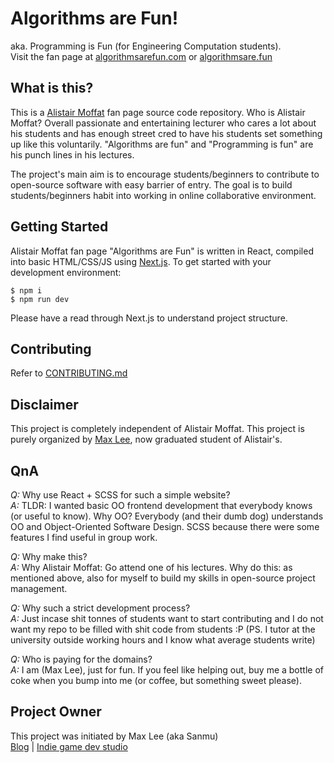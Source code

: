 # Algorithms are Fun!
aka. Programming is Fun (for Engineering Computation students).  
Visit the fan page at [algorithmsarefun.com](https://algorithmsarefun.com) or [algorithmsare.fun](https://algorithmsare.fun)

## What is this?
This is a [Alistair Moffat](https://people.eng.unimelb.edu.au/ammoffat/) fan page source code repository. Who is Alistair Moffat? Overall passionate and entertaining lecturer who cares a lot about his students and has enough street cred to have his students set something up like this voluntarily. "Algorithms are fun" and "Programming is fun" are his punch lines in his lectures.

The project's main aim is to encourage students/beginners to contribute to open-source software with easy barrier of entry. The goal is to build students/beginners habit into working in online collaborative environment.
 
## Getting Started
Alistair Moffat fan page "Algorithms are Fun" is written in React, compiled into basic HTML/CSS/JS using [Next.js](https://github.com/zeit/next.js). To get started with your development environment:

```
$ npm i
$ npm run dev
```

Please have a read through Next.js to understand project structure.

## Contributing
Refer to [CONTRIBUTING.md](CONTRIBUTING.md)

## Disclaimer
This project is completely independent of Alistair Moffat. This project is purely organized by [Max Lee](https://mallocsizeof.me), now graduated student of Alistair's.

## QnA
_Q:_ Why use React + SCSS for such a simple website?  
_A:_ TLDR: I wanted basic OO frontend development that everybody knows (or useful to know). Why OO? Everybody (and their dumb dog) understands OO and Object-Oriented Software Design. SCSS because there were some features I find useful in group work.

_Q:_ Why make this?  
_A:_ Why Alistair Moffat: Go attend one of his lectures. Why do this: as mentioned above, also for myself to build my skills in open-source project management.

_Q:_ Why such a strict development process?  
_A:_ Just incase shit tonnes of students want to start contributing and I do not want my repo to be filled with shit code from students :P (PS. I tutor at the university outside working hours and I know what average students write)

_Q:_ Who is paying for the domains?  
_A:_ I am (Max Lee), just for fun. If you feel like helping out, buy me a bottle of coke when you bump into me (or coffee, but something sweet please).

## Project Owner
This project was initiated by Max Lee (aka Sanmu)  
[Blog](https://mallocsizeof.me) | [Indie game dev studio](https://mirrorstairstudio.com)
